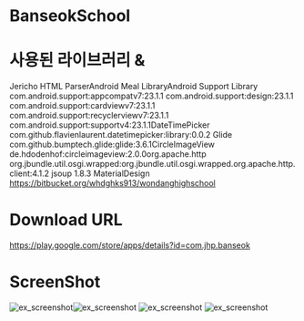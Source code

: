 # BanseokSchool

# 사용된 라이브러리 & 
Jericho HTML ParserAndroid Meal LibraryAndroid Support Library com.android.support:appcompatv7:23.1.1 com.android.support:design:23.1.1 com.android.support:cardviewv7:23.1.1 com.android.support:recyclerviewv7:23.1.1 com.android.support:supportv4:23.1.1DateTimePicker com.github.flavienlaurent.datetimepicker:library:0.0.2
Glide com.github.bumptech.glide:glide:3.6.1CircleImageView de.hdodenhof:circleimageview:2.0.0org.apache.http org.jbundle.util.osgi.wrapped:org.jbundle.util.osgi.wrapped.org.apache.http.client:4.1.2
jsoup 1.8.3
MaterialDesign
https://bitbucket.org/whdghks913/wondanghighschool

# Download URL
https://play.google.com/store/apps/details?id=com.jhp.banseok

# ScreenShot
![ex_screenshot](./unnamed.png)![ex_screenshot](./unnamed2.png)
![ex_screenshot](./unnamed3.png) ![ex_screenshot](./unnamed4.png)
